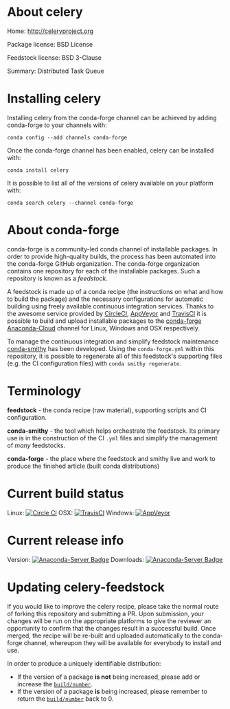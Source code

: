 About celery
============

Home: http://celeryproject.org

Package license: BSD License

Feedstock license: BSD 3-Clause

Summary: Distributed Task Queue



Installing celery
=================

Installing celery from the conda-forge channel can be achieved by adding conda-forge to your channels with:

```
conda config --add channels conda-forge
```

Once the conda-forge channel has been enabled, celery can be installed with:

```
conda install celery
```

It is possible to list all of the versions of celery available on your platform with:

```
conda search celery --channel conda-forge
```


About conda-forge
=================

conda-forge is a community-led conda channel of installable packages.
In order to provide high-quality builds, the process has been automated into the
conda-forge GitHub organization. The conda-forge organization contains one repository 
for each of the installable packages. Such a repository is known as a *feedstock*.

A feedstock is made up of a conda recipe (the instructions on what and how to build
the package) and the necessary configurations for automatic building using freely
available continuous integration services. Thanks to the awesome service provided by
[CircleCI](https://circleci.com/), [AppVeyor](http://www.appveyor.com/)
and [TravisCI](https://travis-ci.org/) it is possible to build and upload installable
packages to the [conda-forge](https://anaconda.org/conda-forge)
[Anaconda-Cloud](http://docs.anaconda.org/) channel for Linux, Windows and OSX respectively.

To manage the continuous integration and simplify feedstock maintenance
[conda-smithy](http://github.com/conda-forge/conda-smithy) has been developed.
Using the ``conda-forge.yml`` within this repository, it is possible to regenerate all of
this feedstock's supporting files (e.g. the CI configuration files) with ``conda smithy regenerate``.


Terminology
===========

**feedstock** - the conda recipe (raw material), supporting scripts and CI configuration.

**conda-smithy** - the tool which helps orchestrate the feedstock.
                   Its primary use is in the construction of the CI ``.yml`` files
                   and simplify the management of *many* feedstocks.

**conda-forge** - the place where the feedstock and smithy live and work to
                  produce the finished article (built conda distributions)

Current build status
====================
Linux: [![Circle CI](https://circleci.com/gh/conda-forge/celery-feedstock.svg?style=svg)](https://circleci.com/gh/conda-forge/celery-feedstock)
OSX: [![TravisCI](https://travis-ci.org/conda-forge/celery-feedstock.svg?branch=master)](https://travis-ci.org/conda-forge/celery-feedstock) 
Windows: [![AppVeyor](https://ci.appveyor.com/api/projects/status/github/conda-forge/celery-feedstock?svg=True)](https://ci.appveyor.com/project/conda-forge/celery-feedstock/branch/master)

Current release info
====================
Version: [![Anaconda-Server Badge](https://anaconda.org/conda-forge/celery/badges/version.svg)](https://anaconda.org/conda-forge/celery)
Downloads: [![Anaconda-Server Badge](https://anaconda.org/conda-forge/celery/badges/downloads.svg)](https://anaconda.org/conda-forge/celery)


Updating celery-feedstock
=========================

If you would like to improve the celery recipe, please take the normal
route of forking this repository and submitting a PR. Upon submission, your changes will
be run on the appropriate platforms to give the reviewer an opportunity to confirm that the
changes result in a successful build. Once merged, the recipe will be re-built and uploaded
automatically to the conda-forge channel, whereupon they will be available for everybody to
install and use.

In order to produce a uniquely identifiable distribution:
 * If the version of a package **is not** being increased, please add or increase
   the [``build/number``](http://conda.pydata.org/docs/building/meta-yaml.html#build-number-and-string). 
 * If the version of a package **is** being increased, please remember to return
   the [``build/number``](http://conda.pydata.org/docs/building/meta-yaml.html#build-number-and-string)
   back to 0.
